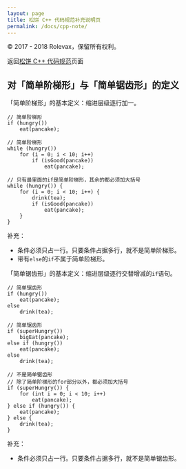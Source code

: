 ```yaml
---
layout: page
title: 松饼 C++ 代码规范补充说明页
permalink: /docs/cpp-note/
---
```


© 2017 - 2018 Rolevax，保留所有权利。

返回[松饼 C++ 代码规范](/docs/cpp/)页面

## <a name="stairs"></a>对「简单阶梯形」与「简单锯齿形」的定义 

「简单阶梯形」的基本定义：缩进层级逐行加一。

```
// 简单阶梯形
if (hungry())
    eat(pancake);

// 简单阶梯形
while (hungry())
    for (i = 0; i < 10; i++)
        if (isGood(pancake))
            eat(pancake);

// 只有最里面的if是简单阶梯形，其余的都必须加大括号
while (hungry()) {
    for (i = 0; i < 10; i++) {
        drink(tea);
        if (isGood(pancake))
            eat(pancake);
    }
}
```

补充：
- 条件必须只占一行。只要条件占据多行，就不是简单阶梯形。
- 带有`else`的`if`不属于简单阶梯形。

「简单锯齿形」的基本定义：缩进层级逐行交替增减的`if`语句。

```
// 简单锯齿形
if (hungry())
    eat(pancake);
else
    drink(tea);

// 简单锯齿形
if (superHungry())
    bigEat(pancake);
else if (hungry())
    eat(pancake);
else
    drink(tea);

// 不是简单锯齿形
// 除了简单阶梯形的for部分以外，都必须加大括号
if (superHungry()) {
    for (int i = 0; i < 10; i++)
        eat(pancake);
} else if (hungry()) {
    eat(pancake);
} else {
    drink(tea);
}
```

补充：
- 条件必须只占一行。只要条件占据多行，就不是简单锯齿形。


